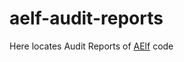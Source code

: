 # aelf-audit-reports

Here locates Audit Reports of [AElf](https://github.com/AElfProject/AElf) code

